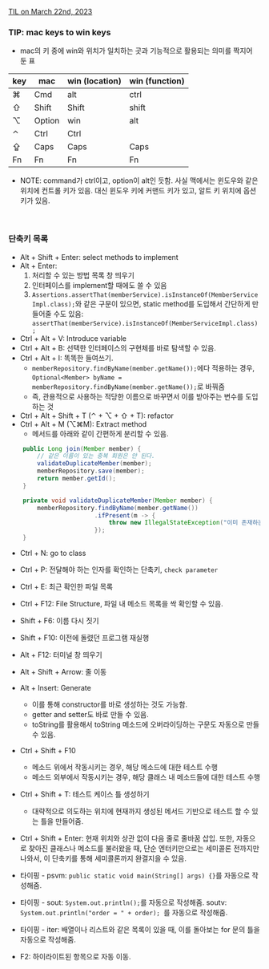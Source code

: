 [TIL on March 22nd, 2023](../../TIL/2023/03/03-22-2023.md)
### TIP: mac keys to win keys
* mac의 키 중에 win와 위치가 일치하는 곳과 기능적으로 활용되는 의미를 짝지어 둔 표

|key| mac   | win (location)   | win (function) |
|---|-------|------------------|----------------|
|⌘ | Cmd   | alt              | ctrl           |
|⇧  | Shift | Shift            | shift          |
|⌥ | Option | win             | alt            |
|⌃  | Ctrl  | Ctrl             |                |
|⇪  | Caps  | Caps             | Caps           |
|Fn | Fn    | Fn               | Fn             |
* NOTE: command가 ctrl이고, option이 alt인 듯함. 사실 맥에서는 윈도우와 같은 위치에 컨트롤 키가 있음. 대신 윈도우 키에 커맨드 키가 있고, 알트 키 위치에 옵션 키가 있음.
<br>

### 단축키 목록
* Alt + Shift + Enter: select methods to implement
* Alt + Enter:
  1. 처리할 수 있는 방법 목록 창 띄우기
  2. 인터페이스를 implement할 때에도 쓸 수 있음
  3. `Assertions.assertThat(memberService).isInstanceOf(MemberServiceImpl.class);`와 같은 구문이 있으면, static method를 도입해서 간단하게 만들어줄 수도 있음: `assertThat(memberService).isInstanceOf(MemberServiceImpl.class);`
* Ctrl + Alt + V: Introduce variable
* Ctrl + Alt + B: 선택한 인터페이스의 구현체를 바로 탐색할 수 있음.
* Ctrl + Alt + I: 똑똑한 들여쓰기.
  - `memberRepository.findByName(member.getName());`에다 적용하는 경우, `Optional<Member> byName = memberRepository.findByName(member.getName());`로 바꿔줌
  - 즉, 관용적으로 사용하는 적당한 이름으로 바꾸면서 이를 받아주는 변수를 도입하는 것
* Ctrl + Alt + Shift + T (⌃ + ⌥ + ⇧ + T): refactor
* Ctrl + Alt + M (⌥⌘M): Extract method
  - 메서드를 아래와 같이 간편하게 분리할 수 있음.

```java
    public Long join(Member member) {
        // 같은 이름이 있는 중복 회원은 안 된다.
        validateDuplicateMember(member);
        memberRepository.save(member);
        return member.getId();
    }

    private void validateDuplicateMember(Member member) {
        memberRepository.findByName(member.getName())
                        .ifPresent(m -> {
                            throw new IllegalStateException("이미 존재하는 회원입니다.");
                        });
    }
```

* Ctrl + N: go to class
* Ctrl + P: 전달해야 하는 인자를 확인하는 단축키, `check parameter` 
* Ctrl + E: 최근 확인한 파일 목록
* Ctrl + F12: File Structure, 파일 내 메소드 목록을 싹 확인할 수 있음.

* Shift + F6: 이름 다시 짓기
* Shift + F10: 이전에 돌렸던 프로그램 재실행

* Alt + F12: 터미널 창 띄우기
* Alt + Shift + Arrow: 줄 이동
* Alt + Insert: Generate
  - 이를 통해 constructor를 바로 생성하는 것도 가능함.
  - getter and setter도 바로 만들 수 있음.
  - toString를 활용해서 toString 메소드에 오버라이딩하는 구문도 자동으로 만들 수 있음.

* Ctrl + Shift + F10
  - 메소드 위에서 작동시키는 경우, 해당 메소드에 대한 테스트 수행
  - 메소드 외부에서 작동시키는 경우, 해당 클래스 내 메소드들에 대한 테스트 수행
* Ctrl + Shift + T: 테스트 케이스 틀 생성하기
  - 대략적으로 의도하는 위치에 현재까지 생성된 메서드 기반으로 테스트 할 수 있는 틀을 만들어줌.
* Ctrl + Shift + Enter: 현재 위치와 상관 없이 다음 줄로 줄바꿈 삽입. 또한, 자동으로 찾아진 클래스나 메소드를 불러왔을 때, 단순 엔터키만으로는 세미콜론 전까지만 나와서, 이 단축키를 통해 세미콜론까지 완결지을 수 있음.

* 타이핑 - psvm: `public static void main(String[] args) {}`를 자동으로 작성해줌.
* 타이핑 - sout: `System.out.println();`를 자동으로 작성해줌. soutv: `System.out.println("order = " + order);
`를 자동으로 작성해줌.
* 타이핑 - iter: 배열이나 리스트와 같은 목록이 있을 때, 이를 돌아보는 for 문의 틀을 자동으로 작성해줌.

* F2: 하이라이트된 항목으로 자동 이동.

